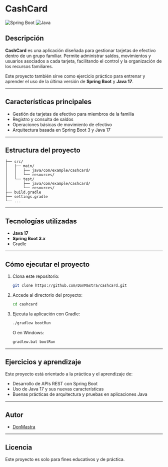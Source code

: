 # CashCard

![Spring Boot](https://img.shields.io/badge/Spring%20Boot-3.0+-brightgreen)
![Java](https://img.shields.io/badge/Java-17-blue)

## Descripción

**CashCard** es una aplicación diseñada para gestionar tarjetas de efectivo dentro de un grupo familiar. Permite administrar saldos, movimientos y usuarios asociados a cada tarjeta, facilitando el control y la organización de los recursos familiares.

Este proyecto también sirve como ejercicio práctico para entrenar y aprender el uso de la última versión de **Spring Boot** y **Java 17**.

---

## Características principales

- Gestión de tarjetas de efectivo para miembros de la familia
- Registro y consulta de saldos
- Operaciones básicas de movimiento de efectivo
- Arquitectura basada en Spring Boot 3 y Java 17

---

## Estructura del proyecto

```
├── src/
│   ├── main/
│   │   ├── java/com/example/cashcard/
│   │   └── resources/
│   └── test/
│       ├── java/com/example/cashcard/
│       └── resources/
├── build.gradle
├── settings.gradle
└── ...
```

---

## Tecnologías utilizadas

- **Java 17**
- **Spring Boot 3.x**
- Gradle

---

## Cómo ejecutar el proyecto

1. Clona este repositorio:
   ```sh
   git clone https://github.com/DonMastra/cashcard.git
   ```
2. Accede al directorio del proyecto:
   ```sh
   cd cashcard
   ```
3. Ejecuta la aplicación con Gradle:
   ```sh
   ./gradlew bootRun
   ```
   O en Windows:
   ```sh
   gradlew.bat bootRun
   ```

---

## Ejercicios y aprendizaje

Este proyecto está orientado a la práctica y el aprendizaje de:
- Desarrollo de APIs REST con Spring Boot
- Uso de Java 17 y sus nuevas características
- Buenas prácticas de arquitectura y pruebas en aplicaciones Java

---

## Autor

- [DonMastra](https://github.com/DonMastra)

---

## Licencia

Este proyecto es solo para fines educativos y de práctica.
